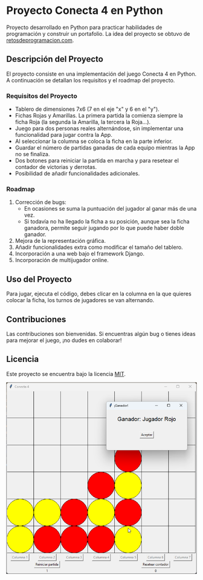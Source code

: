 # Proyecto Conecta 4 en Python

Proyecto desarrollado en Python para practicar habilidades de programación y construir un portafolio. La idea del proyecto se obtuvo de [retosdeprogramacion.com](https://retosdeprogramacion.com/proyectos/).

## Descripción del Proyecto

El proyecto consiste en una implementación del juego Conecta 4 en Python. A continuación se detallan los requisitos y el roadmap del proyecto.

### Requisitos del Proyecto

- Tablero de dimensiones 7x6 (7 en el eje "x" y 6 en el "y").
- Fichas Rojas y Amarillas. La primera partida la comienza siempre la ficha Roja (la segunda la Amarilla, la tercera la Roja...).
- Juego para dos personas reales alternándose, sin implementar una funcionalidad para jugar contra la App.
- Al seleccionar la columna se coloca la ficha en la parte inferior.
- Guardar el número de partidas ganadas de cada equipo mientras la App no se finaliza.
- Dos botones para reiniciar la partida en marcha y para resetear el contador de victorias y derrotas.
- Posibilidad de añadir funcionalidades adicionales.

### Roadmap

1. Corrección de bugs:
   - En ocasiones se suma la puntuación del jugador al ganar más de una vez.
   - Si todavía no ha llegado la ficha a su posición, aunque sea la ficha ganadora, permite seguir jugando por lo que puede haber doble ganador.
3. Mejora de la representación gráfica.
4. Añadir funcionalidades extra como modificar el tamaño del tablero.
5. Incorporación a una web bajo el framework Django.
6. Incorporación de multijugador online. 

## Uso del Proyecto

Para jugar, ejecuta el código, debes clicar en la columna en la que quieres colocar la ficha, los turnos de jugadores se van alternando.

## Contribuciones

Las contribuciones son bienvenidas. Si encuentras algún bug o tienes ideas para mejorar el juego, ¡no dudes en colaborar!

## Licencia

Este proyecto se encuentra bajo la licencia [MIT](LICENSE).

![Ejemplo del juego](ejemplo_juego.png)
